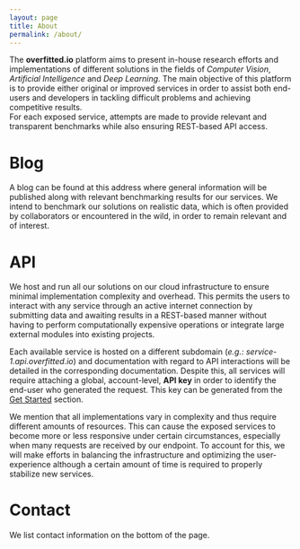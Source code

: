 ```yaml
---
layout: page
title: About
permalink: /about/
---
```


The **overfitted.io** platform aims to present in-house research efforts and implementations of different solutions in the fields of *Computer Vision*, *Artificial Intelligence* and *Deep Learning*.
The main objective of this platform is to provide either original or improved services in order to assist both end-users and developers in tackling difficult problems and achieving competitive results.  
For each exposed service, attempts are made to provide relevant and transparent benchmarks while also ensuring REST-based API access.

# Blog
A blog can be found at this address where general information will be published along with relevant benchmarking results for our services.
We intend to benchmark our solutions on realistic data, which is often provided by collaborators or encountered in the wild, in order to remain relevant and of interest.

# API
We host and run all our solutions on our cloud infrastructure to ensure minimal implementation complexity and overhead. This permits the users to interact with any service through an active internet connection by submitting data and awaiting results in a REST-based manner without having to perform computationally expensive operations or integrate large external modules into existing projects.

Each available service is hosted on a different subdomain (*e.g.: service-1.api.overfitted.io*) and documentation with regard to API interactions will be detailed in the corresponding documentation. Despite this, all services will require attaching a global, account-level, **API key** in order to identify the end-user who generated the request. This key can be generated from the [Get Started](/get-started) section. 

We mention that all implementations vary in complexity and thus require different amounts of resources. This can cause the exposed services to become more or less responsive under certain circumstances, especially when many requests are received by our endpoint. 
To account for this, we will make efforts in balancing the infrastructure and optimizing the user-experience although a certain amount of time is required to properly stabilize new services.

# Contact
We list contact information on the bottom of the page.